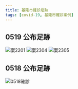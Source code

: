 ```yaml
---
title: 基隆市確診足跡
tags: [covid-19, 基隆市確診案例]
---
```

## 0519 公布足跡
![案2201](https://s.newtalk.tw/album/news/576/60a4d5c9539e0.png)
![案2304](https://s.newtalk.tw/album/news/576/60a4d5d0a821a.png)
![案2305](https://s.newtalk.tw/album/news/576/60a4d5d5ce40e.png)
## 0518 公布足跡
![0518確診](https://www.cdc.gov.tw/File/Get/4v49PEFEb-qmRIYRWd-h4w)
